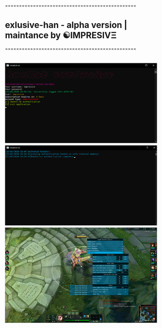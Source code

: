 ===============================================
# exlusive-han - alpha version | maintance by ☯IMPRESIVΞ
===============================================

![proof](images/feature.png)
![proof](images/feature2.png)
![proof](images/feature5.png)
=================================

